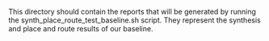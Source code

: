 This directory should contain the reports that will be generated by running the synth_place_route_test_baseline.sh script.
They represent the synthesis and place and route results of our baseline.


